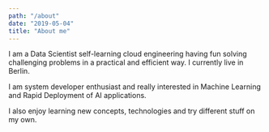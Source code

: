 ```yaml
---
path: "/about"
date: "2019-05-04"
title: "About me"
--- 
```



I am a Data Scientist self-learning cloud engineering having fun solving challenging problems in a practical and efficient way. I currently live in <span class="colored-text_1">Berlin</span>. 

I am system developer enthusiast and really interested in <span class="colored-text_3">Machine Learning</span> and Rapid Deployment of <span class="colored-text_3">AI applications</span>. 

I also enjoy learning new concepts, technologies and try different stuff on my own. 